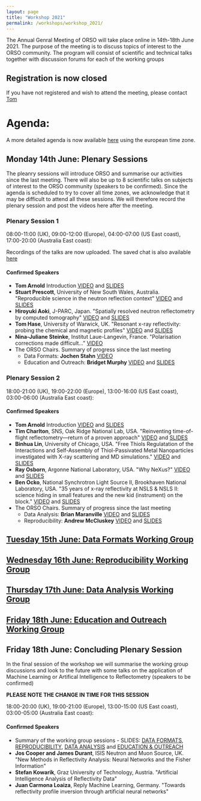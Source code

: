 ```yaml
---
layout: page
title: "Workshop 2021"
permalink: /workshops/workshop_2021/
---
```


The Annual Genral Meeting of ORSO will take place online in 14th-18th June 2021. The purpose of the meeting is to discuss topics of interest to the ORSO community.
The program will consist of scientific and technical talks together with discussion forums for each of the working groups

## Registration is now closed

If you have not registered and wish to attend the meeting, please contact [Tom](mailto:tom.arnold@ess.eu)

# Agenda:

A more detailed agenda is now available [here](https://indico.esss.lu.se/event/2745/timetable/#20210614) using the european time zone.

## Monday 14th June: Plenary Sessions

The pleanry sessions will introduce ORSO and summarise our activities since the last meeting. 
There will also be up to 8 scientific talks on subjects of interest to the ORSO community (speakers to be confirmed).
Since the agenda is scheduled to try to cover all time zones, we acknowledge that it may be difficult to attend all these sessions. We will therefore record the plenary session and post the videos here after the meeting.

### Plenary Session 1
08:00-11:00 (UK), 09:00-12:00 (Europe), 04:00-07:00 (US East coast), 17:00-20:00 (Australia East coast):

Recordings of the talks are now uploaded. The saved chat is also available [here](https://github.com/reflectivity/reflectivity.github.io/blob/master/workshops/workshop_2021/ORSO_Plenary1_chat.txt)

#### Confirmed Speakers
- **Tom Arnold** Introduction [VIDEO](https://youtu.be/i7W7WUVOQmM) and [SLIDES](https://github.com/reflectivity/reflectivity.github.io/blob/master/workshops/workshop_2021/ORSO_Introduction.pptx)
- **Stuart Prescott**, University of New South Wales, Australia. "Reproducible science in the neutron reflection context" [VIDEO](https://youtu.be/PDwQGGB-aJA) and [SLIDES](https://teaching.complexfluids.net/short-courses/ORSO2021/prescott-orso2021-reproducibility.pdf)
- **Hiroyuki Aoki**, J-PARC, Japan. "Spatially resolved neutron reflectometry by computed tomography" [VIDEO](https://youtu.be/3Hy_exI7E5Q) and [SLIDES](https://github.com/reflectivity/reflectivity.github.io/blob/master/workshops/workshop_2021/aoki_ORSO210614.pdf)
- **Tom Hase**, University of Warwick, UK. "Resonant x-ray reflectivity: probing the chemical and magnetic profiles" [VIDEO](https://youtu.be/q6aBJ8rVQaU) and [SLIDES](https://github.com/reflectivity/reflectivity.github.io/blob/master/workshops/workshop_2021/XRR_Resonant%20Reflectivity.pptx)
- **Nina-Juliane Steinke**, Institut Laue-Langevin, France. "Polarisation corrections made difficult..." [VIDEO](https://youtu.be/p1wY3Mv9boA)
- The ORSO Chairs. Summary of progress since the last meeting
  - Data Formats: **Jochen Stahn** [VIDEO](https://youtu.be/NLAJmXAVI88)
  - Education and Outreach: **Bridget Murphy** [VIDEO](https://youtu.be/Cy-ety2j2ak) and [SLIDES](https://github.com/reflectivity/reflectivity.github.io/blob/master/workshops/workshop_2021/ORSO_The%20Education%20and%20Outreach%20Working%20Group_20210614.pdf)


### Plenary Session 2
18:00-21:00 (UK), 19:00-22:00 (Europe), 13:00-16:00 (US East coast), 03:00-06:00 (Australia East coast): 

#### Confirmed Speakers
- **Tom Arnold** Introduction [VIDEO](https://youtu.be/i7W7WUVOQmM) and [SLIDES](https://github.com/reflectivity/reflectivity.github.io/blob/master/workshops/workshop_2021/ORSO_Introduction.pptx)
- **Tim Charlton**, SNS, Oak Ridge National Lab, USA. "Reinventing time-of-flight reflectometry—return of a proven approach" [VIDEO](https://youtu.be/lIUJlapXQW4) and [SLIDES](https://www.dropbox.com/s/6i41jzqsbcehmnm/CW_reflectometry_ORSO.pptx?dl=0)
- **Binhua Lin**, University of Chicago, USA. "Free Thiols Regulatation of the Interactions and Self-Assembly of Thiol-Passivated Metal Nanoparticles investigated with X-ray scattering and MD simulations." [VIDEO](https://youtu.be/DP6CdstcA3c) and [SLIDES](https://github.com/reflectivity/reflectivity.github.io/blob/master/workshops/workshop_2021/2021%20ORSO_BinhuaLin.pdf) 
- **Ray Osborn**, Argonne National Laboratory, USA. "Why NeXus?" [VIDEO](https://youtu.be/nrDVfR9XHmM) and [SLIDES](https://github.com/reflectivity/reflectivity.github.io/blob/master/workshops/workshop_2021/Why%20NeXus.pdf)
- **Ben Ocko**, National Synchrotron Light Source II, Brookhaven National Laboratory, USA. "35 years of x-ray reflectivity at NSLS & NSLS II:  science hiding in small features and the new kid (instrument) on the block." [VIDEO](https://youtu.be/5hRlgl52W8o) and [SLIDES](https://github.com/reflectivity/reflectivity.github.io/blob/master/workshops/workshop_2021/ORSO_ocko_final.pdf)
- The ORSO Chairs. Summary of progress since the last meeting
  - Data Analysis: **Brian Maranville** [VIDEO](https://youtu.be/ndjREwEYrlA) and [SLIDES](https://github.com/reflectivity/reflectivity.github.io/blob/master/workshops/workshop_2021/Analysis_Working_Group_summary.pdf)
  - Reproducibility: **Andrew McCluskey** [VIDEO](https://youtu.be/w0aQzqORlHc) and [SLIDES](https://github.com/reflectivity/reflectivity.github.io/blob/master/workshops/workshop_2021/ORSO_Repro.pdf)

## [Tuesday 15th June: Data Formats Working Group](/workshops/workshop_2021//Tuesday.md)

## [Wednesday 16th June: Reproducibility Working Group](/workshops/workshop_2021/Wednesday.md/)

## [Thursday 17th June: Data Analysis Working Group](/workshops/workshop_2021//Thursday.md)

## [Friday 18th June: Education and Outreach Working Group](/workshops/workshop_2021//Friday.md) 

## Friday 18th June: Concluding Plenary Session

In the final session of the workshop we will summarise the working group discussions and look to the future with some talks on the application of Machine Learning or Artifical Intelligence to Reflectometry (speakers to be confirmed)

**PLEASE NOTE THE CHANGE IN TIME FOR THIS SESSION**

18:00-20:00 (UK), 19:00-21:00 (Europe), 13:00-15:00 (US East coast), 03:00-05:00 (Australia East coast): 

#### Confirmed Speakers
- Summary of the working group sessions - SLIDES: [DATA FORMATS](https://github.com/reflectivity/reflectivity.github.io/blob/master/workshops/workshop_2021/ORSO_File_formats.pptx),  [REPRODUCIBILITY](https://github.com/reflectivity/reflectivity.github.io/blob/master/workshops/workshop_2021/Reproducibility%20working%20group%20Summary.pptx),  [DATA ANALYSIS](https://github.com/reflectivity/reflectivity.github.io/blob/master/workshops/workshop_2021/Analysis_Working_Group_summary.pdf) and [EDUCATION & OUTREACH](https://github.com/reflectivity/reflectivity.github.io/blob/master/workshops/workshop_2021/ORSO_The%20Education%20and%20Outreach%20Working%20summary.pdf)
- **Jos Cooper and James Durant**, ISIS Neutron and Muon Source, UK. "New Methods in Reflectivity Analysis: Neural Networks and the Fisher Information"
- **Stefan Kowarik**, Graz University of Technology, Austria. "Artificial Intelligence Analysis of Reflectivity Data"
- **Juan Carmona Loaiza**, Reply Machine Learning, Germany. "Towards reflectivity profile inversion through artificial neural networks"


